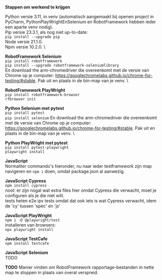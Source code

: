 **Stappen om werkend te krijgen**

Python versie 3.11, in venv 
(automatisch aangemaakt bij openen project in PyCharm, PythonPlayWrightEnSelenium en RobotFramework hebben ieder een aparte venv nodig). \
Pip versie 23.3.1, als nog niet up-to-date: \
<code>pip install --upgrade pip</code> \
Node versie 21.1.0. \
Npm versie 10.2.0. \

**RobotFramework Selenium** \
<code>pip install robotframework</code> \
<code>pip install --upgrade robotframework-seleniumlibrary</code> \
En download the arm-chromedriver die overeenkomt met de versie van 
Chrome op je computer: 
https://googlechromelabs.github.io/chrome-for-testing/#stable.
Pak uit en plaats in de bin-map van je venv. \

**RobotFramework PlayWright** \
<code>pip install robotframework-browser</code> \
<code>rfbrowser init</code>

**Python Selenium met pytest** \
<code>pip install pytest</code> \
<code>pip install selenium</code>
En download the arm-chromedriver die overeenkomt met de versie van 
Chrome op je computer: 
https://googlechromelabs.github.io/chrome-for-testing/#stable.
Pak uit en plaats in de bin-map van je venv. \

**Python PlayWright met pytest** \
<code>pip install pytest-playwright</code> \
<code>playwright install</code>

**JavaScript** \
Normaliter commando's hieronder, nu naar ieder testframework zijn map navigeren en 
<code>npm i</code> doen, omdat package.json al aanwezig.

**JavaScript Cypress** \
<code>npm install cypress</code> \
noot: er zijn nogal wat extra files hier omdat Cypress die verwacht, moet je configuren als je die niet wilt. \
tests heten e2e ipv tests omdat dat ook iets is wat Cypress verwacht, idem de 'cy' tussen 'spec' en 'js'

**JavaScript PlayWright** \
<code>npm i -D @playwright/test</code> \
installeren van browsers: \
<code>npx playwright install</code>

**JavaScript TestCafe** \
<code>npm install testcafe</code>

**JavaScript Selenium** \
TODO

**TODO**
Manier vinden om RobotFramework rapportage-bestanden in nette map te stoppen in plaats van overal verspreid.
